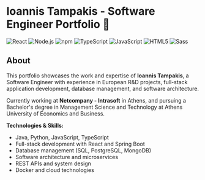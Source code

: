 # Ioannis Tampakis - Software Engineer Portfolio 🚀

![React](https://img.shields.io/badge/React-20232A?style=for-the-badge&logo=react&logoColor=61DAFB) ![Node.js](https://img.shields.io/badge/Node%20js-339933?style=for-the-badge&logo=nodedotjs&logoColor=white) ![npm](https://img.shields.io/badge/npm-CB3837?style=for-the-badge&logo=npm&logoColor=white) ![TypeScript](https://img.shields.io/badge/typescript-%23007ACC.svg?style=for-the-badge&logo=typescript&logoColor=white) ![JavaScript](https://img.shields.io/badge/JavaScript-323330?style=for-the-badge&logo=javascript&logoColor=F7DF1E) ![HTML5](https://img.shields.io/badge/HTML5-E34F26?style=for-the-badge&logo=html5&logoColor=white) ![Sass](https://img.shields.io/badge/Sass-CC6699?style=for-the-badge&logo=sass&logoColor=white)

## About

This portfolio showcases the work and expertise of **Ioannis Tampakis**, a Software Engineer with experience in European R&D projects, full-stack application development, database management, and software architecture.

Currently working at **Netcompany - Intrasoft** in Athens, and pursuing a Bachelor's degree in Management Science and Technology at Athens University of Economics and Business.

**Technologies & Skills:**
- Java, Python, JavaScript, TypeScript
- Full-stack development with React and Spring Boot  
- Database management (SQL, PostgreSQL, MongoDB)
- Software architecture and microservices
- REST APIs and system design
- Docker and cloud technologies

